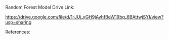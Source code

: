 Random Forest Model Drive Link:

https://drive.google.com/file/d/1-JUj_yGH9jAyhfBeW19bq_6BAttwjSYI/view?usp=sharing

References:

